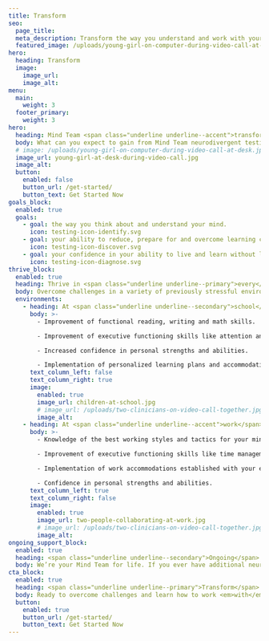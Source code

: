 ```yaml
---
title: Transform
seo:
  page_title:
  meta_description: Transform the way you understand and work with your mind with the life-changing outcomes of Mind Team neurodivergent testing and treatment.
  featured_image: /uploads/young-girl-on-computer-during-video-call-at-desk.jpg
hero:
  heading: Transform
  image:
    image_url:
    image_alt:
menu:
  main:
    weight: 3
  footer_primary:
    weight: 3
hero:
  heading: Mind Team <span class="underline underline--accent">transformations</span>.
  body: What can you expect to gain from Mind Team neurodivergent testing and treatment services?
  # image: /uploads/young-girl-on-computer-during-video-call-at-desk.jpg
  image_url: young-girl-at-desk-during-video-call.jpg
  image_alt:
  button:
    enabled: false
    button_url: /get-started/
    button_text: Get Started Now
goals_block:
  enabled: true
  goals:
    - goal: the way you think about and understand your mind.
      icon: testing-icon-identify.svg
    - goal: your ability to reduce, prepare for and overcome learning challenges.
      icon: testing-icon-discover.svg
    - goal: your confidence in your ability to live and learn without limitation.
      icon: testing-icon-diagnose.svg
thrive_block: 
  enabled: true
  heading: Thrive in <span class="underline underline--primary">every</span> environment.
  body: Overcome challenges in a variety of previously stressful environments with the life-changing outcomes of working with Mind Team.
  environments: 
    - heading: At <span class="underline underline--secondary">school</span>
      body: >-
        - Improvement of functional reading, writing and math skills.

        - Improvement of executive functioning skills like attention and concentration.

        - Increased confidence in personal strengths and abilities. 

        - Implementation of personalized learning plans and accommodations.
      text_column_left: false
      text_column_right: true
      image:
        enabled: true
        image_url: children-at-school.jpg
        # image_url: /uploads/two-clinicians-on-video-call-together.jpg
        image_alt:
    - heading: At <span class="underline underline--accent">work</span>
      body: >-
        - Knowledge of the best working styles and tactics for your mind. 

        - Improvement of executive functioning skills like time management, prioritization and concentration.

        - Implementation of work accommodations established with your employer. 

        - Confidence in personal strengths and abilities.
      text_column_left: true
      text_column_right: false
      image:
        enabled: true
        image_url: two-people-collaborating-at-work.jpg
        # image_url: /uploads/two-clinicians-on-video-call-together.jpg
        image_alt:
ongoing_support_block: 
  enabled: true
  heading: <span class="underline underline--secondary">Ongoing</span> support
  body: We’re your Mind Team for life. If you ever have additional neurodivergent support needs, you can turn to the team who already knows your mind best and get the integrated, expert guidance you deserve.
cta_block:
  enabled: true
  heading: <span class="underline underline--primary">Transform</span> your life.
  body: Ready to overcome challenges and learn how to work <em>with</em> your mind? The process is simple! Get started by filling out our brief questionnaire. 
  button:
    enabled: true
    button_url: /get-started/
    button_text: Get Started Now
---
```

